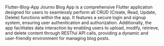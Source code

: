 Flutter-Blog-App
Journo Blog App is a comprehensive Flutter application designed for users to seamlessly perform all CRUD (Create, Read, Update, Delete) functions within the app. It features a secure login and signup system, ensuring user authentication and authorization. Additionally, the app facilitates data interaction by enabling users to upload, modify, retrieve, and delete content through RESTful API calls, providing a dynamic and user-friendly environment for managing blog posts.
